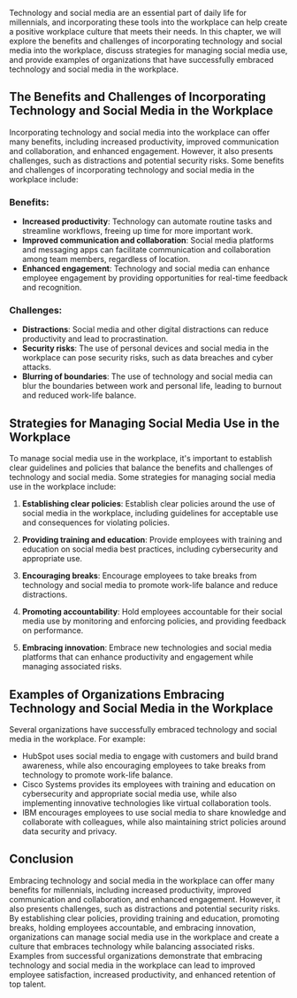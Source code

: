 
Technology and social media are an essential part of daily life for millennials, and incorporating these tools into the workplace can help create a positive workplace culture that meets their needs. In this chapter, we will explore the benefits and challenges of incorporating technology and social media into the workplace, discuss strategies for managing social media use, and provide examples of organizations that have successfully embraced technology and social media in the workplace.

The Benefits and Challenges of Incorporating Technology and Social Media in the Workplace
-----------------------------------------------------------------------------------------

Incorporating technology and social media into the workplace can offer many benefits, including increased productivity, improved communication and collaboration, and enhanced engagement. However, it also presents challenges, such as distractions and potential security risks. Some benefits and challenges of incorporating technology and social media in the workplace include:

### Benefits:

- **Increased productivity**: Technology can automate routine tasks and streamline workflows, freeing up time for more important work.
- **Improved communication and collaboration**: Social media platforms and messaging apps can facilitate communication and collaboration among team members, regardless of location.
- **Enhanced engagement**: Technology and social media can enhance employee engagement by providing opportunities for real-time feedback and recognition.

### Challenges:

- **Distractions**: Social media and other digital distractions can reduce productivity and lead to procrastination.
- **Security risks**: The use of personal devices and social media in the workplace can pose security risks, such as data breaches and cyber attacks.
- **Blurring of boundaries**: The use of technology and social media can blur the boundaries between work and personal life, leading to burnout and reduced work-life balance.

Strategies for Managing Social Media Use in the Workplace
---------------------------------------------------------

To manage social media use in the workplace, it's important to establish clear guidelines and policies that balance the benefits and challenges of technology and social media. Some strategies for managing social media use in the workplace include:

1. **Establishing clear policies**: Establish clear policies around the use of social media in the workplace, including guidelines for acceptable use and consequences for violating policies.

2. **Providing training and education**: Provide employees with training and education on social media best practices, including cybersecurity and appropriate use.

3. **Encouraging breaks**: Encourage employees to take breaks from technology and social media to promote work-life balance and reduce distractions.

4. **Promoting accountability**: Hold employees accountable for their social media use by monitoring and enforcing policies, and providing feedback on performance.

5. **Embracing innovation**: Embrace new technologies and social media platforms that can enhance productivity and engagement while managing associated risks.

Examples of Organizations Embracing Technology and Social Media in the Workplace
--------------------------------------------------------------------------------

Several organizations have successfully embraced technology and social media in the workplace. For example:

- HubSpot uses social media to engage with customers and build brand awareness, while also encouraging employees to take breaks from technology to promote work-life balance.
- Cisco Systems provides its employees with training and education on cybersecurity and appropriate social media use, while also implementing innovative technologies like virtual collaboration tools.
- IBM encourages employees to use social media to share knowledge and collaborate with colleagues, while also maintaining strict policies around data security and privacy.

Conclusion
----------

Embracing technology and social media in the workplace can offer many benefits for millennials, including increased productivity, improved communication and collaboration, and enhanced engagement. However, it also presents challenges, such as distractions and potential security risks. By establishing clear policies, providing training and education, promoting breaks, holding employees accountable, and embracing innovation, organizations can manage social media use in the workplace and create a culture that embraces technology while balancing associated risks. Examples from successful organizations demonstrate that embracing technology and social media in the workplace can lead to improved employee satisfaction, increased productivity, and enhanced retention of top talent.
